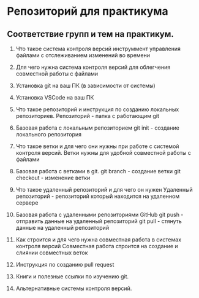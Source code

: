 # Репозиторий для практикума
## Соответствие групп и тем на практикум.

1. Что такое система контроля версий
    инструммент управления файлами с отслеживанием изменений во времени

2. Для чего нужна система контроля версий
    для облегчения совместной работы с файлами

3. Установка git на ваш ПК (в зависимости от системы)

4. Установка VSCode на ваш ПК

5. Что такое репозиторий и инструкция по созданию локальных репозиториев.
    Репозиторий - папка с работающим git

6. Базовая работа с локальным репозиторием
    git init - создание локального репозитория

7. Что такое ветки и для чего они нужны при работе с системой контроля версий.
    Ветки нужны для удобной совместной работы с файлами

8. Базовая работа с ветками в git.
    git branch - создание ветки
    git checkout - изменение ветки

9. Что такое удаленный репозиторий и для чего он нужен
    Удаленный репозиторий - репозиторий который находится на удаленном сервере

10. Базовая работа с удаленными репозиториями GitHub
    git push - отправить данные на удаленный репозиторий
    git pull - стянуть данные на удаленный репозиторий

11. Как строится и для чего нужна совместная работа в системах контроля версий
    Совместная работа строится на создание и слиянии совместных веток

12. Инструкция по созданию pull request
    
13. Книги и полезные ссылки по изучению git.

14. Альтернативные системы контроля версий.

